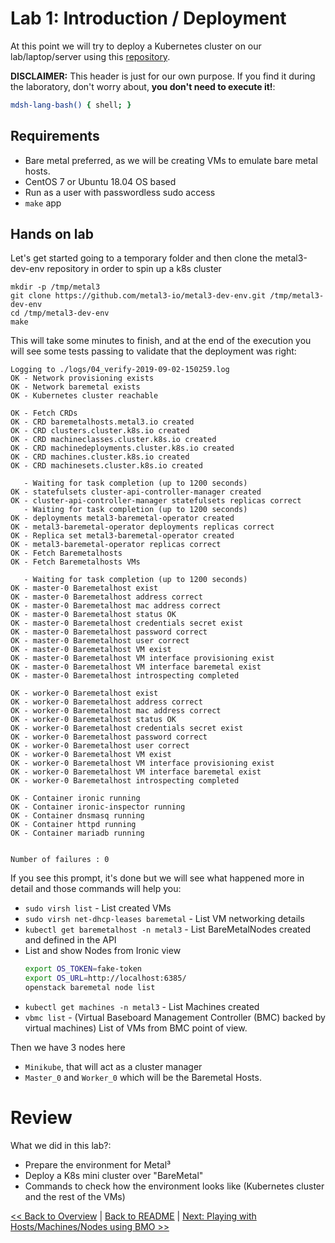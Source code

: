 # Lab 1: Introduction / Deployment

At this point we will try to deploy a Kubernetes cluster on our lab/laptop/server using this [repository](https://github.com/metal3-io/metal3-dev-env).

**DISCLAIMER:** This header is just for our own purpose. If you find it during the laboratory, don't worry about, **you don't need to execute it!**:

```bash @mdsh
mdsh-lang-bash() { shell; }
```

## Requirements

- Bare metal preferred, as we will be creating VMs to emulate bare metal hosts.
- CentOS 7 or Ubuntu 18.04 OS based
- Run as a user with passwordless sudo access
- `make` app

## Hands on lab

Let's get started going to a temporary folder and then clone the metal3-dev-env repository in order to spin up a k8s cluster

```shell
mkdir -p /tmp/metal3
git clone https://github.com/metal3-io/metal3-dev-env.git /tmp/metal3-dev-env
cd /tmp/metal3-dev-env
make
```

This will take some minutes to finish, and at the end of the execution you will see some tests passing to validate that the deployment was right:

```
Logging to ./logs/04_verify-2019-09-02-150259.log
OK - Network provisioning exists
OK - Network baremetal exists
OK - Kubernetes cluster reachable

OK - Fetch CRDs
OK - CRD baremetalhosts.metal3.io created
OK - CRD clusters.cluster.k8s.io created
OK - CRD machineclasses.cluster.k8s.io created
OK - CRD machinedeployments.cluster.k8s.io created
OK - CRD machines.cluster.k8s.io created
OK - CRD machinesets.cluster.k8s.io created

   - Waiting for task completion (up to 1200 seconds)
OK - statefulsets cluster-api-controller-manager created
OK - cluster-api-controller-manager statefulsets replicas correct
   - Waiting for task completion (up to 1200 seconds)
OK - deployments metal3-baremetal-operator created
OK - metal3-baremetal-operator deployments replicas correct
OK - Replica set metal3-baremetal-operator created
OK - metal3-baremetal-operator replicas correct
OK - Fetch Baremetalhosts
OK - Fetch Baremetalhosts VMs

   - Waiting for task completion (up to 1200 seconds)
OK - master-0 Baremetalhost exist
OK - master-0 Baremetalhost address correct
OK - master-0 Baremetalhost mac address correct
OK - master-0 Baremetalhost status OK
OK - master-0 Baremetalhost credentials secret exist
OK - master-0 Baremetalhost password correct
OK - master-0 Baremetalhost user correct
OK - master-0 Baremetalhost VM exist
OK - master-0 Baremetalhost VM interface provisioning exist
OK - master-0 Baremetalhost VM interface baremetal exist
OK - master-0 Baremetalhost introspecting completed

OK - worker-0 Baremetalhost exist
OK - worker-0 Baremetalhost address correct
OK - worker-0 Baremetalhost mac address correct
OK - worker-0 Baremetalhost status OK
OK - worker-0 Baremetalhost credentials secret exist
OK - worker-0 Baremetalhost password correct
OK - worker-0 Baremetalhost user correct
OK - worker-0 Baremetalhost VM exist
OK - worker-0 Baremetalhost VM interface provisioning exist
OK - worker-0 Baremetalhost VM interface baremetal exist
OK - worker-0 Baremetalhost introspecting completed

OK - Container ironic running
OK - Container ironic-inspector running
OK - Container dnsmasq running
OK - Container httpd running
OK - Container mariadb running


Number of failures : 0
```

If you see this prompt, it's done but we will see what happened more in detail and those commands will help you:

- `sudo virsh list` - List created VMs
- `sudo virsh net-dhcp-leases baremetal` - List VM networking details
- `kubectl get baremetalhost -n metal3` - List BareMetalNodes created and defined in the API
- List and show Nodes from Ironic view
    ```bash
    export OS_TOKEN=fake-token
    export OS_URL=http://localhost:6385/
    openstack baremetal node list
    ```
- `kubectl get machines -n metal3` - List Machines created
- `vbmc list` - (Virtual Baseboard Management Controller (BMC) backed by virtual machines) List of VMs from BMC point of view.

Then we have 3 nodes here

- `Minikube`, that will act as a cluster manager
- `Master_0` and `Worker_0` which will be the Baremetal Hosts.

# Review

What we did in this lab?:

- Prepare the environment for Metal³
- Deploy a K8s mini cluster over "BareMetal"
- Commands to check how the environment looks like (Kubernetes cluster and the rest of the VMs)

[<< Back to Overview](lab000.md) | [Back to README](../README.md) | [Next: Playing with Hosts/Machines/Nodes using BMO >>](lab002.md)
